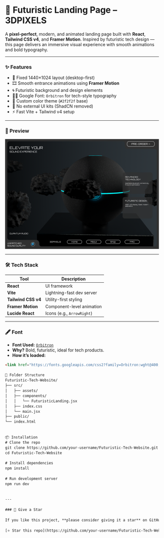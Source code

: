 # 🚀 Futuristic Landing Page – 3DPIXELS

A **pixel-perfect**, modern, and animated landing page built with **React**, **Tailwind CSS v4**, and **Framer Motion**. Inspired by futuristic tech design — this page delivers an immersive visual experience with smooth animations and bold typography.

---

### ✨ Features

- 🔳 Fixed 1440×1024 layout (desktop-first)
- 🎞️ Smooth entrance animations using **Framer Motion**
- 🌀 Futuristic background and design elements
- 👨‍💻 Google Font: `Orbitron` for tech-style typography
- 🎨 Custom color theme (`#2f2f2f` base)
- 🧠 No external UI kits (ShadCN removed)
- ⚡ Fast Vite + Tailwind v4 setup

---

### 📸 Preview

![screenshot](./src/assets/Futurisitic-landing-page.png)

---

### 🛠 Tech Stack

| Tool | Description |
|------|-------------|
| **React** | UI framework |
| **Vite** | Lightning-fast dev server |
| **Tailwind CSS v4** | Utility-first styling |
| **Framer Motion** | Component-level animation |
| **Lucide React** | Icons (e.g., `ArrowRight`) |

---

### 🖋️ Font

- **Font Used:** [`Orbitron`](https://fonts.google.com/specimen/Orbitron)
- **Why?** Bold, futuristic, ideal for tech products.
- **How it’s loaded:**
```html
<link href="https://fonts.googleapis.com/css2?family=Orbitron:wght@400;700&display=swap" rel="stylesheet" />

📁 Folder Structure
Futuristic-Tech-Website/
├── src/
│   ├── assets/
│   ├── components/
│   │   └── FuturisticLanding.jsx
│   ├── index.css
│   └── main.jsx
├── public/
└── index.html


📦 Installation
# Clone the repo
git clone https://github.com/your-username/Futuristic-Tech-Website.git
cd Futuristic-Tech-Website

# Install dependencies
npm install

# Run development server
npm run dev


---

### 🌟 Give a Star

If you like this project, **please consider giving it a star** on GitHub — it helps others discover it and keeps me motivated! 😊

[⭐ Star this repo](https://github.com/your-username/Futuristic-Tech-Website)



